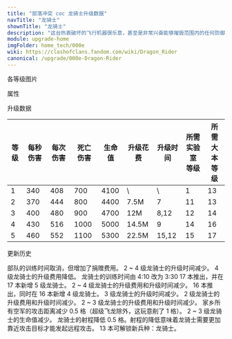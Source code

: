 ```yaml
---
title: "部落冲突 coc 龙骑士升级数据"
navTitle: "龙骑士"
shownTitle: "龙骑士"
description: "这台热衷破坏的飞行机器很乐意，甚至是非常兴奋能够摧毁范围内的任何防御建筑。坐在里面的骷髅兵发誓说他绝不会碰那些控制装置。"
module: upgrade-home
imgFolder: home_tech/000e
wiki: https://clashofclans.fandom.com/wiki/Dragon_Rider
canonical: /upgrade/000e-Dragon-Rider
---
```


<UnitInfo :folder="$frontmatter.imgFolder" imgSrc="Dragon_Rider_info.png" :imgAlt="$frontmatter.navTitle" :description="$frontmatter.description" />

<SmallTitle>各等级图片</SmallTitle>

<Panel>
    <UnitImgGroup :folder="$frontmatter.imgFolder">
        <UnitImg imgTitle="1 级" imgSrc="Dragon_Rider1.png" />
        <UnitImg imgTitle="2 级" imgSrc="Dragon_Rider2.png" />
        <UnitImg imgTitle="3 级" imgSrc="Dragon_Rider3.png" />
        <UnitImg imgTitle="4 级" imgSrc="Dragon_Rider4.png" />
        <UnitImg imgTitle="5 级" imgSrc="Dragon_Rider5.png" />
    </UnitImgGroup>
</Panel>

<SmallTitle>属性</SmallTitle>

<UnitProperties>
    <UnitProperty pKey="部队类型" pValue="空中单位" />
    <UnitProperty pKey="攻击偏好" pValue="防御建筑" />
    <UnitProperty pKey="伤害类型" pValue="单体伤害" />
    <UnitProperty pKey="攻击的目标" pValue="地面和空中目标" />
    <UnitProperty pKey="占据人口" pValue="25" />
    <UnitProperty pKey="移动速度" pValue="2.5 格/秒" />
    <UnitProperty pKey="攻击速度" pValue="1.2 秒/次" />
    <UnitProperty pKey="攻击距离" pValue="3.5 格" />
    <UnitProperty pKey="死亡伤害半径" pValue="2 格" />
    <UnitProperty pKey="死亡伤害延时" pValue="0.6 秒" />
    <UnitProperty pKey="所需训练营等级" pValue="15" />
    <UnitProperty pKey="所需大本等级" pValue="13" />
    <UnitProperty pKey="训练时间" pValue="无" trainingSystem="2025" />
    <UnitProperty pKey="捐赠费用" pValue="13,13,39000,Elixir" :isDonationCost="true" />
</UnitProperties>

<SmallTitle>升级数据</SmallTitle>

<script setup>
const tableExtraInfo = [
    {
        "column": 5,
        "type": "cost",
        "gpClass": "research",
        "icon": "Elixir"
    },
    {
        "column": 6,
        "type": "time",
        "gpClass": "research"
    }
];
</script>

<UnitTable :tableExtraInfo="tableExtraInfo">

| 等级 |  每秒伤害 | 每次伤害 | 死亡伤害 | 生命值 | 升级花费| 升级时间 |所需实验室<br>等级|所需<br>大本等级|
| ---- |   ----   |   ----  |   ----   |  ---- |   ----  |   ----  |       ----      |     ----      |
|   1  |    340   |    408  |    700   |  4100 |      \  |   \     |         1       |      13       |
|   2  |    370   |    444  |    800   |  4400 |   7.5M  |   7     |        11       |      13       |
|   3  |    400   |    480  |    900   |  4700 |    12M  |   8,12  |        12       |      14       |
|   4  |    430   |    516  |   1000   |  5000 |  14.5M  |   9     |        14       |      16       |
|   5  |    460   |    552  |   1100   |  5300 |  22.5M  |  15,12  |        15       |      17       |
</UnitTable>

<SmallTitle>更新历史</SmallTitle>

<Timeline>
    <TimelineItem date="2025/03/27">
        <TimelineRow>部队的训练时间取消，但增加了捐赠费用。</TimelineRow>
    </TimelineItem>
    <TimelineItem date="2025/03/24">
        <TimelineRow>2 ~ 4 级龙骑士的升级时间减少。</TimelineRow>
        <TimelineRow>4 级龙骑士的升级费用降低。</TimelineRow>
    </TimelineItem>
    <TimelineItem date="2025/02/10">
        <TimelineRow>龙骑士的训练时间由 4:10 改为 3:30</TimelineRow>
    </TimelineItem>
    <TimelineItem date="2024/11/25">
        <TimelineRow>17 本推出，并在 17 本新增 5 级龙骑士。</TimelineRow>
        <TimelineRow>2 ~ 4 级龙骑士的升级费用和升级时间减少。</TimelineRow>
    </TimelineItem>
    <TimelineItem date="2023/12/12">
        <TimelineRow>16 本推出，同时在 16 本新增 4 级龙骑士。</TimelineRow>
        <TimelineRow>3 级龙骑士的升级时间减少。</TimelineRow>
    </TimelineItem>
    <TimelineItem date="2023/06/12">
        <TimelineRow>2 级龙骑士的升级费用和升级时间减少。</TimelineRow>
    </TimelineItem>
    <TimelineItem date="2022/10/10">
        <TimelineRow>2 ~ 3 级龙骑士的升级费用和升级时间减少。</TimelineRow>
    </TimelineItem>
    <TimelineItem date="2022/05/02">
        <TimelineRow>家乡所有空军的攻击距离减少 0.5 格（超级飞龙除外，这玩意削了 1 格）。</TimelineRow>
    </TimelineItem>
    <TimelineItem date="2022/01/20">
        <TimelineRow>2 ~ 3 级龙骑士的生命值减少。</TimelineRow>
    </TimelineItem>
    <TimelineItem date="2021/09/27">
        <TimelineRow>龙骑士的射程降低 0.5 格。射程的降低意味着龙骑士需要更加靠近攻击目标才能发起远程攻击。</TimelineRow>
    </TimelineItem>
    <TimelineItem date="2021/06/15">
        <TimelineRow>13 本可解锁新兵种：龙骑士。</TimelineRow>
    </TimelineItem>
    <TimelineItem :historyBottom="true" />
</Timeline>